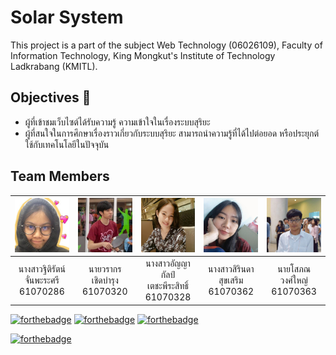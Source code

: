 # Solar System
This project is a part of the subject Web Technology (06026109), Faculty of Information Technology, King Mongkut's Institute of Technology Ladkrabang (KMITL).

## Objectives :dart:
* ผู้ที่เข้าชมเว็บไซต์ได้รับความรู้ ความเข้าใจในเรื่องระบบสุริยะ
* ผู้ที่สนใจในการศึกษาเรื่องราวเกี่ยวกับระบบสุริยะ สามารถนำความรู้ที่ได้ไปต่อยอด หรือประยุกต์ใช้กับเทคโนโลยีในปัจจุบัน

## Team Members
|![ingingppg](/about/ing.jpg)|![wrk](/about/WRK.jpg)|![kao](/about/kao.jpg)|![aom](/about/aom.jpg)|![S-quantum](/about/Sophon.jpg)|
|:-:|:-:|:-:|:-:|:-:|
|นางสาวฐิติรัตน์<br>จั่นพะระศรี<br>61070286|นายวรากร<br>เชิดบำรุง<br>61070320|นางสาวอัญญากัลป์<br>เตชะพีระสิทธิ์<br>61070328|นางสาวสิรินดา<br>สุขเสริม<br>61070362|นายโสภณ<br>วงศ์ใหญ่<br>61070363|

[![forthebadge](https://forthebadge.com/images/badges/uses-html.svg)](https://forthebadge.com) [![forthebadge](https://forthebadge.com/images/badges/uses-css.svg)](https://forthebadge.com) [![forthebadge](https://forthebadge.com/images/badges/uses-js.svg)](https://forthebadge.com)

[![forthebadge](https://forthebadge.com/images/badges/built-with-love.svg)](https://forthebadge.com)